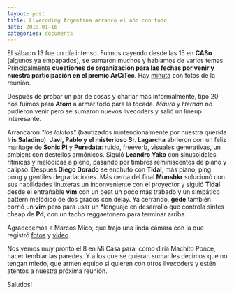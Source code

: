 ```yaml
---
layout: post
title: Livecoding Argentina arrancó el año con todo
date: 2018-01-16
categories: documents
---
```


El sábado 13 fue un día intenso. Fuimos cayendo desde las 15 en **CASo** (algunos ya empapados), se sumaron muchos y hablamos de varios temas. Principalmente **cuestiones de organización para las fechas por venir y nuestra participación en el premio ArCiTec**. Hay [minuta] con fotos de la reunión.

Después de probar un par de cosas y charlar más informalmente, tipo 20 nos fuimos para **Atom** a armar todo para la tocada. *Mauro* y *Hernán* no pudieron venir pero se sumaron nuevos livecoders y salió un lineup interesante.

Arrancaron *"los lokitos"* (bautizados inintencionalmente por nuestra querida **Iris Saladino**). **Javi, Pablo y el misterioso Sr. Lagarcha** abrieron con un feliz maritage de **Sonic Pi** y **Puredata**: ruido, freeverb, visuales generativas, un ambient con destellos armónicos. Siguió **Leandro Yako** con sinusoidales rítmicas y melódicas a pleno, pasando por timbres reminiscentes de piano y calipso. Después **Diego Dorado** se enchufó con **Tidal**, más piano, ping pong y gentiles degradaciones. Más cerca del final **Munshkr** solucionó con sus habilidades linuxeras un inconveniente con el proyector y siguió **Tidal** desde el entrañable **vim** con un beat un poco más trabado y un simpático pattern melódico de dos grados con delay. Ya cerrando, **gede** también corrió un **vim** pero para usar un *lenguaje en desarrollo que controla sintes cheap de **Pd**, con un tacho reggaetonero para terminar arriba.

Agradecemos a Marcos Mico, que trajo una linda cámara con la que registró [fotos] y [video].

Nos vemos muy pronto el 8 en Mi Casa para, como diría Machito Ponce, hacer temblar las paredes. Y a los que se quieran sumar les decimos que no tengan miedo, que armen equipo si quieren con otros livecoders y estén atentos a nuestra próxima reunión.

Saludos!

[minuta]: (https://docs.google.com/document/d/1U2Ena9M-Qyar8VQ-44A5J24ViLO9LRhXP2Gv56zEwTI/edit?usp=sharing)
[fotos]: (https://www.facebook.com/media/set/?set=oa.144944709553048&type=3)
[video]: (https://www.youtube.com/playlist?list=PLWXpxg3HmtmC7kGDClTQpdSYWWxjo8O2l)
